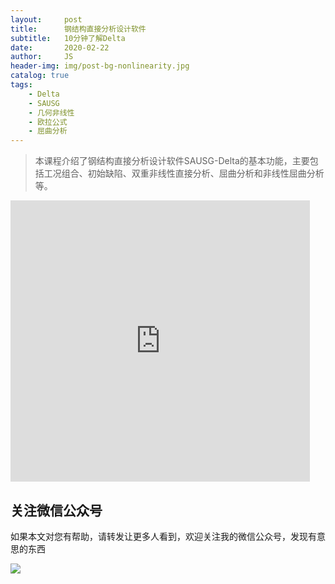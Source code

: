 ```yaml
---
layout:     post
title:      钢结构直接分析设计软件
subtitle:   10分钟了解Delta
date:       2020-02-22
author:     JS
header-img: img/post-bg-nonlinearity.jpg
catalog: true
tags:
    - Delta
    - SAUSG
    - 几何非线性
    - 欧拉公式
    - 屈曲分析
---
```


> 本课程介绍了钢结构直接分析设计软件SAUSG-Delta的基本功能，主要包括工况组合、初始缺陷、双重非线性直接分析、屈曲分析和非线性屈曲分析等。

<iframe width="95%" height="450" src="https://v.qq.com/txp/iframe/player.html?vid=y3069eqzmgt" frameborder="0" scrolling="no" allowfullscreen></iframe>

## 关注微信公众号

如果本文对您有帮助，请转发让更多人看到，欢迎关注我的微信公众号，发现有意思的东西 

![](https://pic.downk.cc/item/5e50fa03bb8bdc23de243296.jpg)
 
